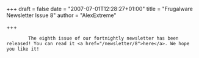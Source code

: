 
+++
draft = false
date = "2007-07-01T12:28:27+01:00"
title = "Frugalware Newsletter Issue 8"
author = "AlexExtreme"

+++

            The eighth issue of our fortnightly newsletter has been released! You can read it <a href="/newsletter/8">here</a>. We hope you like it!
